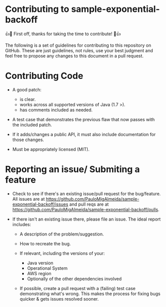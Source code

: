 # Contributing to sample-exponential-backoff

:+1::tada: First off, thanks for taking the time to contribute! :tada::+1:

The following is a set of guidelines for contributing to this repository on GitHub.
These are just guidelines, not rules, use your best judgment and feel free to
propose any changes to this document in a pull request.

Contributing Code
=================

* A good patch:

  * is clear.
  * works across all supported versions of Java (1.7 >).
  * has comments included as needed.

* A test case that demonstrates the previous flaw that now passes
  with the included patch.
* If it adds/changes a public API, it must also include documentation
  for those changes.
* Must be appropriately licensed (MIT).


Reporting an issue/ Submiting a feature
==========================

* Check to see if there's an existing issue/pull request for the
  bug/feature. All issues are at https://github.com/PauloMigAlmeida/sample-exponential-backoff/issues
  and pull reqs are at https://github.com/PauloMigAlmeida/sample-exponential-backoff/pulls.
* If there isn't an existing issue there, please file an issue. The ideal
  report includes:

  * A description of the problem/suggestion.
  * How to recreate the bug.
  * If relevant, including the versions of your:

    * Java version
    * Operational System
    * AWS region
    * Optionally of the other dependencies involved

  * If possible, create a pull request with a (failing) test case demonstrating
    what's wrong. This makes the process for fixing bugs quicker & gets issues
    resolved sooner.

